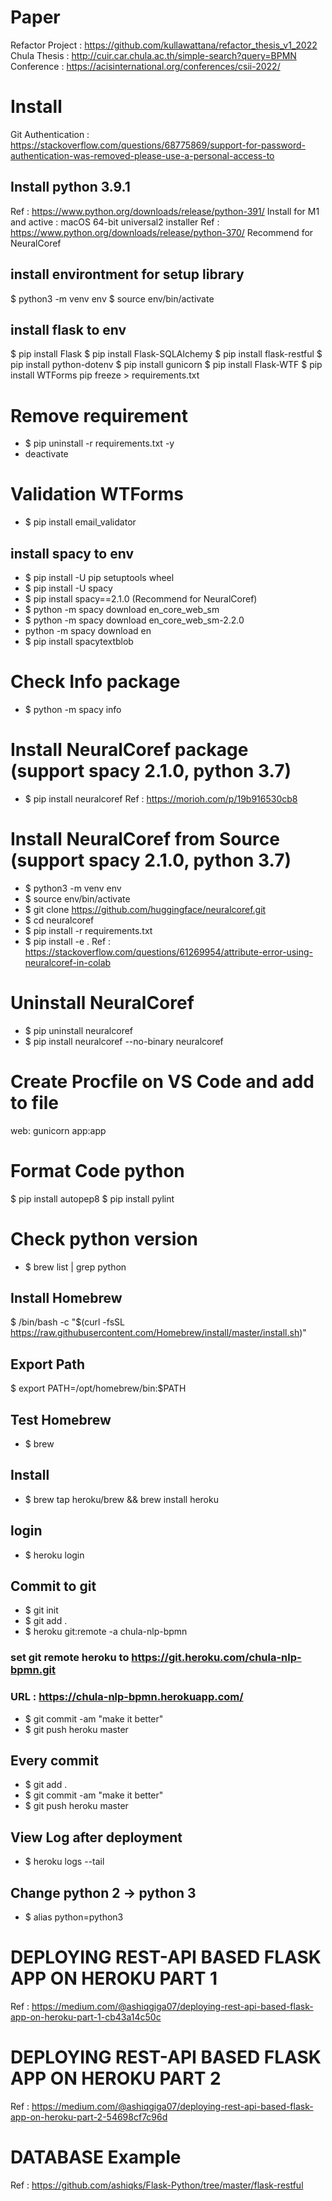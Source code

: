 # Paper
Refactor Project : https://github.com/kullawattana/refactor_thesis_v1_2022
Chula Thesis : http://cuir.car.chula.ac.th/simple-search?query=BPMN
Conference : https://acisinternational.org/conferences/csii-2022/

# Install
Git Authentication : https://stackoverflow.com/questions/68775869/support-for-password-authentication-was-removed-please-use-a-personal-access-to

## Install python 3.9.1
Ref : https://www.python.org/downloads/release/python-391/
Install for M1 and active : macOS 64-bit universal2 installer
Ref : https://www.python.org/downloads/release/python-370/
Recommend for NeuralCoref

## install environtment for setup library
$ python3 -m venv env
$ source env/bin/activate

## install flask to env
$ pip install Flask
$ pip install Flask-SQLAlchemy
$ pip install flask-restful
$ pip install python-dotenv
$ pip install gunicorn
$ pip install Flask-WTF
$ pip install WTForms
pip freeze > requirements.txt

# Remove requirement
- $ pip uninstall -r requirements.txt -y
- deactivate

# Validation WTForms
- $ pip install email_validator

## install spacy to env
- $ pip install -U pip setuptools wheel
- $ pip install -U spacy
- $ pip install spacy==2.1.0 (Recommend for NeuralCoref)
- $ python -m spacy download en_core_web_sm
- $ python -m spacy download en_core_web_sm-2.2.0
- python -m spacy download en
- $ pip install spacytextblob

# Check Info package
- $ python -m spacy info

# Install NeuralCoref package (support spacy 2.1.0, python 3.7)
- $ pip install neuralcoref
Ref : https://morioh.com/p/19b916530cb8

# Install NeuralCoref from Source (support spacy 2.1.0, python 3.7)
- $ python3 -m venv env
- $ source env/bin/activate
- $ git clone https://github.com/huggingface/neuralcoref.git
- $ cd neuralcoref
- $ pip install -r requirements.txt
- $ pip install -e .
Ref : https://stackoverflow.com/questions/61269954/attribute-error-using-neuralcoref-in-colab

# Uninstall NeuralCoref
- $ pip uninstall neuralcoref
- $ pip install neuralcoref --no-binary neuralcoref

# Create Procfile on VS Code and add to file
web: gunicorn app:app

# Format Code python
$ pip install autopep8
$ pip install pylint

# Check python version
- $ brew list | grep python

## Install Homebrew
$ /bin/bash -c "$(curl -fsSL https://raw.githubusercontent.com/Homebrew/install/master/install.sh)"

## Export Path
$ export PATH=/opt/homebrew/bin:$PATH

## Test Homebrew
- $ brew

## Install 
- $ brew tap heroku/brew && brew install heroku 

## login 
- $ heroku login

## Commit to git
- $ git init
- $ git add .
- $ heroku git:remote -a chula-nlp-bpmn 
### set git remote heroku to https://git.heroku.com/chula-nlp-bpmn.git
### URL : https://chula-nlp-bpmn.herokuapp.com/
- $ git commit -am "make it better"
- $ git push heroku master

## Every commit
- $ git add .
- $ git commit -am "make it better"
- $ git push heroku master

## View Log after deployment
- $ heroku logs --tail

## Change python 2 -> python 3
- $ alias python=python3

# DEPLOYING REST-API BASED FLASK APP ON HEROKU PART 1
Ref : https://medium.com/@ashiqgiga07/deploying-rest-api-based-flask-app-on-heroku-part-1-cb43a14c50c

# DEPLOYING REST-API BASED FLASK APP ON HEROKU PART 2
Ref : https://medium.com/@ashiqgiga07/deploying-rest-api-based-flask-app-on-heroku-part-2-54698cf7c96d

# DATABASE Example
Ref : https://github.com/ashiqks/Flask-Python/tree/master/flask-restful